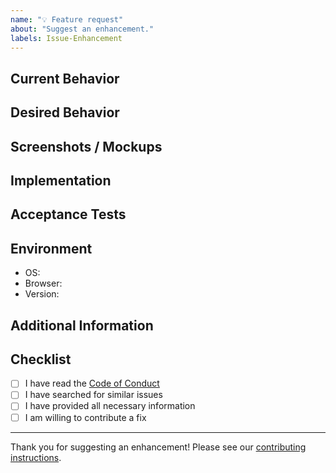 ```yaml
---
name: "💡 Feature request"
about: "Suggest an enhancement."
labels: Issue-Enhancement
---
```


## Current Behavior

<!-- Describe the current behavior. -->

## Desired Behavior

<!-- Describe the desired behavior. -->

## Screenshots / Mockups

<!-- Add screenshots or mockups if relevant. -->

## Implementation

<!-- Suggest how this could be implemented. -->

## Acceptance Tests

<!-- List tests or checks to confirm the change works. -->

## Environment

- OS:
- Browser:
- Version:

## Additional Information

<!-- Add any other context or information. -->

## Checklist

- [ ] I have read the [Code of Conduct](https://github.com/antiwork/.github/blob/main/CONTRIBUTING.md)
- [ ] I have searched for similar issues
- [ ] I have provided all necessary information
- [ ] I am willing to contribute a fix

---

Thank you for suggesting an enhancement! Please see our [contributing instructions](https://github.com/antiwork/.github/blob/main/CONTRIBUTING.md).
